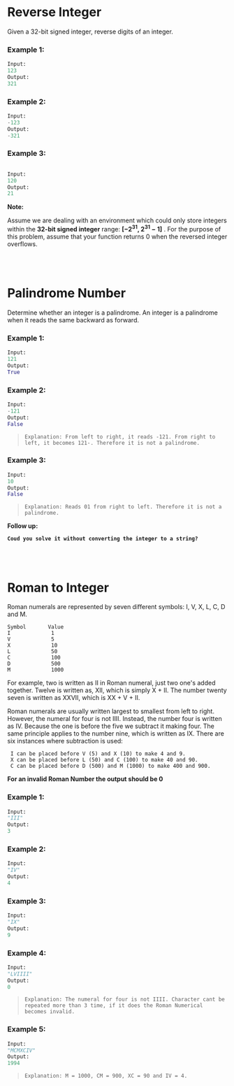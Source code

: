 # Reverse Integer

Given a 32-bit signed integer, reverse digits of an integer.

### Example 1:
``` python
Input: 
123
Output: 
321
```
### Example 2:
``` python
Input: 
-123
Output: 
-321
```
### Example 3:
``` python

Input: 
120
Output: 
21
```
__Note:__

Assume we are dealing with an environment which could only store integers within the __32-bit signed integer__ range: 
**[−2<sup>31</sup>,  2<sup>31</sup> − 1]** 
. For the purpose of this problem, assume that your function returns 0 when the reversed integer overflows.

<br><br>

# Palindrome Number

Determine whether an integer is a palindrome. An integer is a palindrome when it reads the same backward as forward.

### Example 1:
``` python
Input: 
121
Output: 
True
```
### Example 2:
``` python
Input: 
-121
Output: 
False
```
>`Explanation: From left to right, it reads -121. From right to left, it becomes 121-. Therefore it is not a palindrome.`
### Example 3:
``` python
Input: 
10
Output: 
False
```
>`Explanation: Reads 01 from right to left. Therefore it is not a palindrome.`

__Follow up:__

__```Coud you solve it without converting the integer to a string?```__

<br><br>

# Roman to Integer

Roman numerals are represented by seven different symbols: I, V, X, L, C, D and M.

```
Symbol       Value
I             1
V             5
X             10
L             50
C             100
D             500
M             1000
```
For example, two is written as II in Roman numeral, just two one's added together. Twelve is written as, XII, which is simply X + II. The number twenty seven is written as XXVII, which is XX + V + II.

Roman numerals are usually written largest to smallest from left to right. However, the numeral for four is not IIII. Instead, the number four is written as IV. Because the one is before the five we subtract it making four. The same principle applies to the number nine, which is written as IX. There are six instances where subtraction is used:

```
 I can be placed before V (5) and X (10) to make 4 and 9. 
 X can be placed before L (50) and C (100) to make 40 and 90. 
 C can be placed before D (500) and M (1000) to make 400 and 900.
```

__For an invalid Roman Number the output should be 0__

### Example 1:
``` python
Input: 
"III"
Output: 
3
```
### Example 2:
``` python
Input: 
"IV"
Output: 
4
```
### Example 3:
``` python
Input: 
"IX"
Output: 
9
```
### Example 4:
``` python
Input: 
"LVIIII"
Output: 
0
```
>`Explanation: The numeral for four is not IIII. Character cant be repeated more than 3 time, if it does the Roman Numerical becomes invalid.`
### Example 5:
``` python
Input: 
"MCMXCIV"
Output: 
1994
```
>`Explanation: M = 1000, CM = 900, XC = 90 and IV = 4.`
